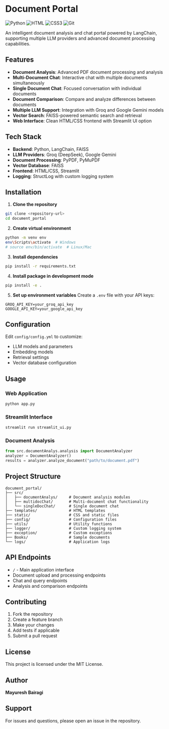 # Document Portal

![Python](https://img.shields.io/badge/PYTHON-black?style=for-the-badge&logo=python&logoColor=gold)
![HTML](https://img.shields.io/badge/HTML-black?style=for-the-badge&logo=HTML5&logoColor=E34F26)
![CSS3](https://img.shields.io/badge/CSS3-black?style=for-the-badge&logo=CSS3&logoColor=1572B6)
![Git](https://img.shields.io/badge/GIT-black?style=for-the-badge&logo=GIT&logoColor=F05032)

An intelligent document analysis and chat portal powered by LangChain, supporting multiple LLM providers and advanced document processing capabilities.

## Features

- **Document Analysis**: Advanced PDF document processing and analysis
- **Multi-Document Chat**: Interactive chat with multiple documents simultaneously  
- **Single Document Chat**: Focused conversation with individual documents
- **Document Comparison**: Compare and analyze differences between documents
- **Multiple LLM Support**: Integration with Groq and Google Gemini models
- **Vector Search**: FAISS-powered semantic search and retrieval
- **Web Interface**: Clean HTML/CSS frontend with Streamlit UI option

## Tech Stack

- **Backend**: Python, LangChain, FAISS
- **LLM Providers**: Groq (DeepSeek), Google Gemini
- **Document Processing**: PyPDF, PyMuPDF
- **Vector Database**: FAISS
- **Frontend**: HTML/CSS, Streamlit
- **Logging**: StructLog with custom logging system

## Installation

1. **Clone the repository**
```bash
git clone <repository-url>
cd document_portal
```

2. **Create virtual environment**
```bash
python -m venv env
env\Scripts\activate  # Windows
# source env/bin/activate  # Linux/Mac
```

3. **Install dependencies**
```bash
pip install -r requirements.txt
```

4. **Install package in development mode**
```bash
pip install -e .
```

5. **Set up environment variables**
Create a `.env` file with your API keys:
```env
GROQ_API_KEY=your_groq_api_key
GOOGLE_API_KEY=your_google_api_key
```

## Configuration

Edit `config/config.yml` to customize:
- LLM models and parameters
- Embedding models
- Retrieval settings
- Vector database configuration

## Usage

### Web Application
```bash
python app.py
```

### Streamlit Interface
```bash
streamlit run streamlit_ui.py
```

### Document Analysis
```python
from src.documentAnalys.analysis import DocumentAnalyzer
analyzer = DocumentAnalyzer()
results = analyzer.analyze_document("path/to/document.pdf")
```

## Project Structure

```
document_portal/
├── src/
│   ├── documentAnalys/     # Document analysis modules
│   ├── multidocChat/       # Multi-document chat functionality
│   └── singleDocChat/      # Single document chat
├── templates/              # HTML templates
├── static/                 # CSS and static files
├── config/                 # Configuration files
├── utils/                  # Utility functions
├── logger/                 # Custom logging system
├── exception/              # Custom exceptions
├── Books/                  # Sample documents
└── logs/                   # Application logs
```

## API Endpoints

- `/` - Main application interface
- Document upload and processing endpoints
- Chat and query endpoints
- Analysis and comparison endpoints

## Contributing

1. Fork the repository
2. Create a feature branch
3. Make your changes
4. Add tests if applicable
5. Submit a pull request

## License

This project is licensed under the MIT License.

## Author

**Mayuresh Bairagi**

## Support

For issues and questions, please open an issue in the repository.